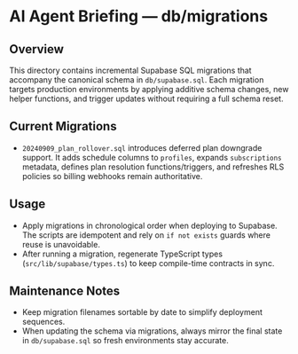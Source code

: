 # AI Agent Briefing — db/migrations

## Overview
This directory contains incremental Supabase SQL migrations that accompany the canonical schema in `db/supabase.sql`. Each migration targets production environments by applying additive schema changes, new helper functions, and trigger updates without requiring a full schema reset.

## Current Migrations
- `20240909_plan_rollover.sql` introduces deferred plan downgrade support. It adds schedule columns to `profiles`, expands `subscriptions` metadata, defines plan resolution functions/triggers, and refreshes RLS policies so billing webhooks remain authoritative.

## Usage
- Apply migrations in chronological order when deploying to Supabase. The scripts are idempotent and rely on `if not exists` guards where reuse is unavoidable.
- After running a migration, regenerate TypeScript types (`src/lib/supabase/types.ts`) to keep compile-time contracts in sync.

## Maintenance Notes
- Keep migration filenames sortable by date to simplify deployment sequences.
- When updating the schema via migrations, always mirror the final state in `db/supabase.sql` so fresh environments stay accurate.
